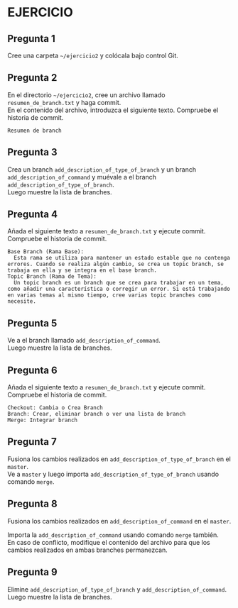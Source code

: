 # EJERCICIO


## Pregunta 1

Cree una carpeta `~/ejercicio2` y colócala bajo control Git.

## Pregunta 2

En el directorio `~/ejercicio2`, cree un archivo llamado `resumen_de_branch.txt` y haga commit.<br>
En el contenido del archivo, introduzca el siguiente texto.
Compruebe el historia de commit.
```
Resumen de branch
```

## Pregunta 3

Crea un branch `add_description_of_type_of_branch` y un branch `add_description_of_command` y muévale a el branch `add_description_of_type_of_branch`.<br>
Luego muestre la lista de branches.

## Pregunta 4

Añada el siguiente texto a `resumen_de_branch.txt` y ejecute commit.
Compruebe el historia de commit.
```
Base Branch (Rama Base):
  Esta rama se utiliza para mantener un estado estable que no contenga errores. Cuando se realiza algún cambio, se crea un topic branch, se trabaja en ella y se integra en el base branch.
Topic Branch (Rama de Tema):
  Un topic branch es un branch que se crea para trabajar en un tema, como añadir una característica o corregir un error. Si está trabajando en varias temas al mismo tiempo, cree varias topic branches como necesite.
```

## Pregunta 5

Ve a el branch llamado `add_description_of_command`.<br>
Luego muestre la lista de branches.

## Pregunta 6

Añada el siguiente texto a `resumen_de_branch.txt` y ejecute commit.
Compruebe el historia de commit.

```
Checkout: Cambia o Crea Branch
Branch: Crear, eliminar branch o ver una lista de branch
Merge: Integrar branch
```

## Pregunta 7

Fusiona los cambios realizados en `add_description_of_type_of_branch` en el `master`.<br>
Ve a `master` y luego importa `add_description_of_type_of_branch` usando comando `merge`.

## Pregunta 8

Fusiona los cambios realizados en `add_description_of_command` en el `master`.

Importa la `add_description_of_command` usando comando `merge` también.<br>
En caso de conflicto, modifique el contenido del archivo para que los cambios realizados en ambas branches permanezcan.

## Pregunta 9

Elimine `add_description_of_type_of_branch` y `add_description_of_command`.<br>
Luego muestre la lista de branches.
